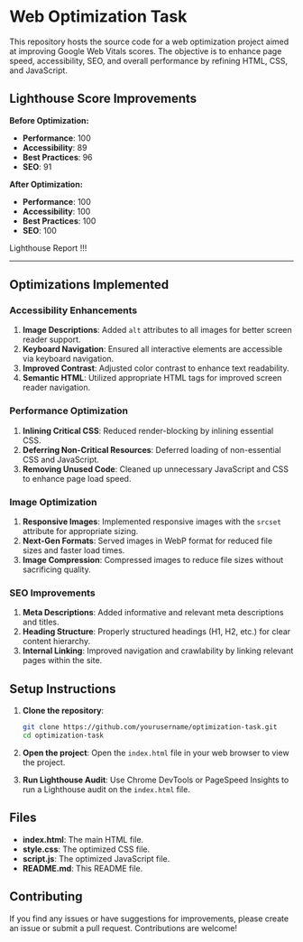 # Web Optimization Task

This repository hosts the source code for a web optimization project aimed at improving Google Web Vitals scores. The objective is to enhance page speed, accessibility, SEO, and overall performance by refining HTML, CSS, and JavaScript.

## Lighthouse Score Improvements

**Before Optimization:**
- **Performance**: 100
- **Accessibility**: 89
- **Best Practices**: 96
- **SEO**: 91

**After Optimization:**
- **Performance**: 100
- **Accessibility**: 100
- **Best Practices**: 100
- **SEO**: 100

Lighthouse Report !!! 
**** **** **** ****
## Optimizations Implemented

### Accessibility Enhancements
1. **Image Descriptions**: Added `alt` attributes to all images for better screen reader support.
2. **Keyboard Navigation**: Ensured all interactive elements are accessible via keyboard navigation.
3. **Improved Contrast**: Adjusted color contrast to enhance text readability.
4. **Semantic HTML**: Utilized appropriate HTML tags for improved screen reader navigation.

### Performance Optimization
1. **Inlining Critical CSS**: Reduced render-blocking by inlining essential CSS.
2. **Deferring Non-Critical Resources**: Deferred loading of non-essential CSS and JavaScript.
3. **Removing Unused Code**: Cleaned up unnecessary JavaScript and CSS to enhance page load speed.

### Image Optimization
1. **Responsive Images**: Implemented responsive images with the `srcset` attribute for appropriate sizing.
2. **Next-Gen Formats**: Served images in WebP format for reduced file sizes and faster load times.
3. **Image Compression**: Compressed images to reduce file sizes without sacrificing quality.

### SEO Improvements
1. **Meta Descriptions**: Added informative and relevant meta descriptions and titles.
2. **Heading Structure**: Properly structured headings (H1, H2, etc.) for clear content hierarchy.
3. **Internal Linking**: Improved navigation and crawlability by linking relevant pages within the site.

## Setup Instructions

1. **Clone the repository**:
    ```bash
    git clone https://github.com/yourusername/optimization-task.git
    cd optimization-task
    ```
2. **Open the project**:
    Open the `index.html` file in your web browser to view the project.

3. **Run Lighthouse Audit**:
    Use Chrome DevTools or PageSpeed Insights to run a Lighthouse audit on the `index.html` file.

## Files

- **index.html**: The main HTML file.
- **style.css**: The optimized CSS file.
- **script.js**: The optimized JavaScript file.
- **README.md**: This README file.

## Contributing

If you find any issues or have suggestions for improvements, please create an issue or submit a pull request. Contributions are welcome!
